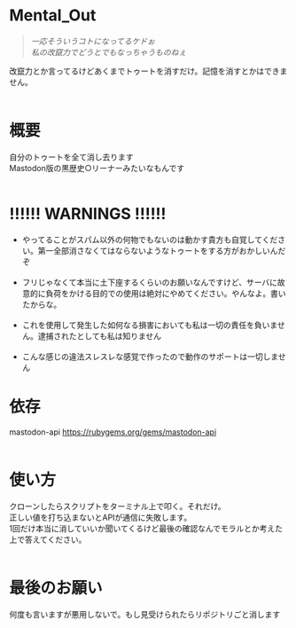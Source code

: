# Mental_Out<br>
><i>一応そういうコトになってるケドぉ<br>
私の改竄力でどうとでもなっちゃうものねぇ</i><br>

改竄力とか言ってるけどあくまでトゥートを消すだけ。記憶を消すとかはできません。<br>
<br>

# 概要<br>
自分のトゥートを全て消し去ります<br>
Mastodon版の黒歴史○リーナーみたいなもんです
<br>
<br>
# !!!!!! WARNINGS !!!!!!<br>
+ やってることがスパム以外の何物でもないのは動かす貴方も自覚してください。第一全部消さなくてはならないようなトゥートをする方がおかしいんだぞ<br><br>
+ フリじゃなくて本当に土下座するくらいのお願いなんですけど、サーバに故意的に負荷をかける目的での使用は絶対にやめてください。やんなよ。書いたからな。<br><br>
+ これを使用して発生した如何なる損害においても私は一切の責任を負いません。逮捕されたとしても私は知りません<br><br>
+ こんな感じの違法スレスレな感覚で作ったので動作のサポートは一切しません

# 依存<br>
mastodon-api https://rubygems.org/gems/mastodon-api
<br><br>

# 使い方<br>
クローンしたらスクリプトをターミナル上で叩く。それだけ。<br>
正しい値を打ち込まないとAPIが通信に失敗します。<br>
1回だけ本当に消していいか聞いてくるけど最後の確認なんでモラルとか考えた上で答えてください。<br><br>

# 最後のお願い<br>
何度も言いますが悪用しないで。もし見受けられたらリポジトリごと消します
